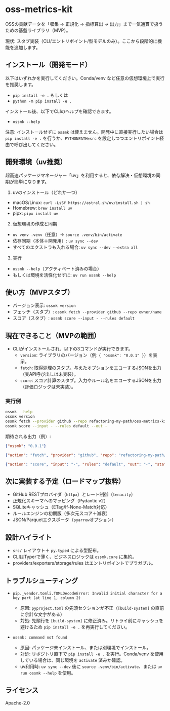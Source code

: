 # oss-metrics-kit

OSSの貢献データを「収集 → 正規化 → 指標算出 → 出力」まで一気通貫で扱うための基盤ライブラリ（MVP）。

現状: スタブ実装（CLI/エントリポイント/型モデルのみ）。ここから段階的に機能を追加します。

## インストール（開発モード）

以下はいずれかを実行してください。Conda/venv など任意の仮想環境上で実行を推奨します。

- `pip install -e .` もしくは
- `python -m pip install -e .`

インストール後、以下でCLIのヘルプを確認できます。

- `ossmk --help`

注意: インストールせずに `ossmk` は使えません。開発中に直接実行したい場合は `pip install -e .` を行うか、`PYTHONPATH=src` を設定しつつエントリポイント経由で呼び出してください。

## 開発環境（uv推奨）

超高速パッケージマネージャー「uv」を利用すると、依存解決・仮想環境の同期が簡単になります。

1) uvのインストール（どれか一つ）
- macOS/Linux: `curl -LsSf https://astral.sh/uv/install.sh | sh`
- Homebrew: `brew install uv`
- pipx: `pipx install uv`

2) 仮想環境の作成と同期
- `uv venv .venv`（任意）→ `source .venv/bin/activate`
- 依存同期（本体＋開発用）: `uv sync --dev`
- すべてのエクストラも入れる場合: `uv sync --dev --extra all`

3) 実行
- `ossmk --help`（アクティベート済みの場合）
- もしくは環境を活性化せずに: `uv run ossmk --help`

## 使い方（MVPスタブ）

- バージョン表示: `ossmk version`
- フェッチ（スタブ）: `ossmk fetch --provider github --repo owner/name`
- スコア（スタブ）: `ossmk score --input - --rules default`

## 現在できること（MVPの範囲）

- CLIがインストールされ、以下の3コマンドが実行できます。
  - `version`: ライブラリのバージョン（例: `{ "ossmk": "0.0.1" }`）を表示。
  - `fetch`: 取得処理のスタブ。与えたオプションをエコーするJSONを出力（実API呼び出しは未実装）。
  - `score`: スコア計算のスタブ。入力やルール名をエコーするJSONを出力（評価ロジックは未実装）。

### 実行例

```bash
ossmk --help
ossmk version
ossmk fetch --provider github --repo refactoring-my-path/oss-metrics-kit --out -
ossmk score --input - --rules default --out -
```

期待される出力（例）:

```json
{"ossmk": "0.0.1"}
```

```json
{"action": "fetch", "provider": "github", "repo": "refactoring-my-path/oss-metrics-kit", "out": "-", "status": "stub"}
```

```json
{"action": "score", "input": "-", "rules": "default", "out": "-", "status": "stub"}
```

## 次に実装する予定（ロードマップ抜粋）

- GitHub RESTプロバイダ（`httpx`）とレート制御（`tenacity`）
- 正規化スキーマへのマッピング（Pydantic v2）
- SQLiteキャッシュ（ETag/If-None-Match対応）
- ルールエンジンの初期版（多次元スコア＋減衰）
- JSON/Parquetエクスポータ（`pyarrow`オプション）

## 設計ハイライト

- `src/` レイアウト＋ `py.typed` による型配布。
- CLIはTyperで薄く、ビジネスロジックは `ossmk.core` に集約。
- providers/exporters/storage/rules はエントリポイントでプラガブル。

## トラブルシューティング

- `pip._vendor.tomli.TOMLDecodeError: Invalid initial character for a key part (at line 1, column 2)`
  - 原因: `pyproject.toml` の先頭セクションが不正（`[build-system]` の直前に余計な文字がある）
  - 対処: 先頭行を `[build-system]` に修正済み。リトライ前にキャッシュを避けるため `pip install -e .` を再実行してください。

- `ossmk: command not found`
  - 原因: パッケージ未インストール、または別環境でインストール。
  - 対処: リポジトリ直下で `pip install -e .` を実行。Conda/venv を使用している場合は、同じ環境を `activate` 済みか確認。
  - uv利用時: `uv sync --dev` 後に `source .venv/bin/activate`、または `uv run ossmk --help` を使用。

## ライセンス

Apache-2.0
